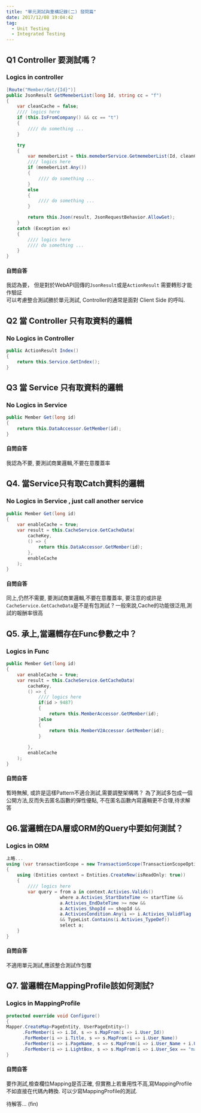 ```yaml
---
title: "單元測試與重構記錄(二) 發問篇"
date: 2017/12/08 19:04:42
tag:
  - Unit Testing
  - Integrated Testing
---
```

## Q1 Controller 要測試嗎？
### Logics in controller 
```csharp
[Route("Member/Get/{Id}")]
public JsonResult GetMemeberList(long Id, string cc = "f")
{
    var cleanCache = false;
    //// logics here
    if (this.IsFromCompany() && cc == "t")
    {
        //// do something ...
    }

    try
    {
        var memeberList = this.memeberService.GetmemeberList(Id, cleanCache);            
        //// logics here
        if (memeberList.Any())
        {
            //// do something ...
        }
        else
        {
            //// do something ...
        }

        return this.Json(result, JsonRequestBehavior.AllowGet);
    }
    catch (Exception ex)
    {
        //// logics here
        //// do something ...                
    }
}
```
#### 自問自答
我認為要，
但是對於WebAPI回傳的`JsonResult`或是`ActionResult` 
需要轉形才能作驗証  
可以考慮整合測試勝於單元測試,
Controller的通常是面對 Client Side 的呼叫.

## Q2 當 Controller 只有取資料的邏輯
### No Logics in Controller 
```csharp
public ActionResult Index()
{    
    return this.Service.GetIndex();
}
```

## Q3 當 Service 只有取資料的邏輯
### No Logics in Service 
```csharp
public Member Get(long id)
{    
    return this.DataAccessor.GetMember(id);
}
```
#### 自問自答
我認為不要,
要測試商業邏輯,不要在意覆蓋率

## Q4. 當Service只有取Catch資料的邏輯
### No Logics in Service , just call another service
```csharp
public Member Get(long id)
{   
    var enableCache = true;
    var result = this.CacheService.GetCacheData(
        cacheKey,
        () => {
            return this.DataAccessor.GetMember(id);
        },
        enableCache
    );    
}
```
#### 自問自答
同上,仍然不需要,
要測試商業邏輯,不要在意覆蓋率, 
要注意的或許是`CacheService.GetCacheData`是不是有包測試 ?
一般來說,Cache的功能很泛用,測試的報酬率很高

## Q5. 承上,當邏輯存在Func參數之中？
### Logics in Func 
```csharp
public Member Get(long id)
{   
    var enableCache = true;
    var result = this.CacheService.GetCacheData(
        cacheKey,
        () => {
            //// logics here
            if(id > 9487)
            {
                return this.MemberAccessor.GetMember(id);
            }else
            {
                return this.MemberV2Accessor.GetMember(id);
            }
            
        },
        enableCache
    );    
}
```
#### 自問自答
暫時無解,
或許是這樣Pattern不適合測試,需要調整架構嗎？
為了測試多包成一個公開方法,反而失去匿名函數的彈性優點,
不在匿名函數內寫邏輯更不合理,待求解答

## Q6.當邏輯在DA層或ORM的Query中要如何測試？
### Logics in ORM
```csharp
上略...
using (var transactionScope = new TransactionScope(TransactionScopeOption.Required, transactionOptions))
{
    using (Entities context = Entities.CreateNew(isReadOnly: true))
    {
        //// logics here
        var query = from a in context.Activies.Valids()
                    where a.Activies_StartDateTime <= startTime &&
                    a.Activies_EndDateTime >= now &&
                    a.Activies_ShopId == shopId &&
                    a.ActiviesCondition.Any(i => i.Activies_ValidFlag
                    && TypeList.Contains(i.Activies_TypeDef))                    
                    select a;
    }
}
```
#### 自問自答
不適用單元測試,應該整合測試作包覆

## Q7. 當邏輯在MappingProfile該如何測試?
### Logics in MappingProfile
```csharp
protected override void Configure()
{
Mapper.CreateMap<PageEntity, UserPageEntity>()
	  .ForMember(i => i.Id, s => s.MapFrom(i => i.User_Id))
	  .ForMember(i => i.Title, s => s.MapFrom(i => i.User_Name))
	  .ForMember(i => i.PageName, s => s.MapFrom(i => i.User_Name + i.User_LastName))
	  .ForMember(i => i.LightBox, s => s.MapFrom(i => i.User_Sex == "male" ? true : false));
}
```
#### 自問自答
要作測試,檢查欄位Mapping是否正確,
但實務上若重用性不高,寫MappingProfile不如直接在代碼內轉換.
可以少寫MappingProfile的測試.

待解答...
(fin)